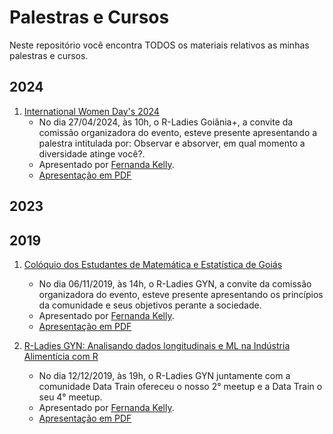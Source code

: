 # Palestras e Cursos

Neste repositório você encontra TODOS os materiais relativos as minhas palestras e cursos.

## 2024

1. [International Women Day's 2024]([https://cemeg.ime.ufg.br/p/20585-o-evento](https://www.iwdcerrado.com.br/))
     * No dia 27/04/2024, às 10h, o R-Ladies Goiânia+, a convite da comissão organizadora do evento, esteve presente apresentando a palestra intitulada por: Observar e absorver, em qual momento a diversidade atinge você?.
     * Apresentado por  [Fernanda Kelly](https://www.linkedin.com/in/fernanda-kelly-98a43b17a/).
     * [Apresentação em PDF](https://github.com/FernandaKelly/Palestras)

## 2023

## 2019

1. [Colóquio dos Estudantes de Matemática e Estatística de Goiás](https://cemeg.ime.ufg.br/p/20585-o-evento)
     * No dia 06/11/2019, às 14h, o R-Ladies GYN, a convite da comissão organizadora do evento, esteve presente apresentando os princípios da comunidade e seus objetivos perante a sociedade.
     * Apresentado por  [Fernanda Kelly](https://www.linkedin.com/in/fernanda-kelly-98a43b17a/).
     * [Apresentação em PDF](https://github.com/FernandaKelly/Palestras)
     
2. [R-Ladies GYN: Analisando dados longitudinais e ML na Indústria Alimentícia com R](https://www.meetup.com/pt-BR/rladies-goiania/events/267000090/)
     * No dia 12/12/2019, às 19h, o R-Ladies GYN juntamente com a comunidade Data Train ofereceu o nosso 2° meetup e a Data Train o seu 4° meetup. 
     * Apresentado por [Fernanda Kelly](https://www.linkedin.com/in/fernanda-kelly-98a43b17a/).
     * [Apresentação em PDF](https://github.com/FernandaKelly/Palestras)

